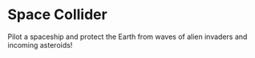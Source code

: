 # Space Collider
Pilot a spaceship and protect the Earth from waves of alien invaders and incoming asteroids!
